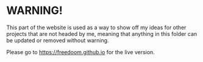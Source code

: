 # WARNING!

This part of the website is used as a way to show off my ideas for other projects that are not headed by me, meaning that anything in this folder can be updated or removed without warning.

Please go to https://freedoom.github.io for the live version.